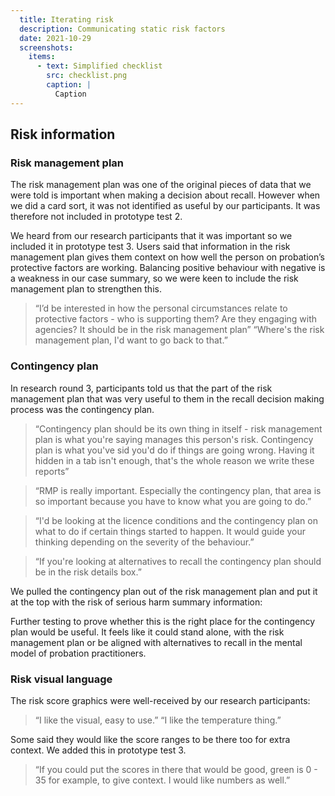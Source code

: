 ```yaml
---
  title: Iterating risk
  description: Communicating static risk factors
  date: 2021-10-29
  screenshots:
    items:
      - text: Simplified checklist
        src: checklist.png
        caption: |
          Caption
---
```


## Risk information

### Risk management plan
The risk management plan was one of the original pieces of data that we were told is important when making a decision about recall. However when we did a card sort, it was not identified as useful by our participants. It was therefore not included in prototype test 2.

We heard from our research participants that it was important so we included it in prototype test 3. Users said that information in the risk management plan gives them context on how well the person on probation’s protective factors are working. Balancing positive behaviour with negative is a weakness in our case summary, so we were keen to include the risk management plan to strengthen this.

>“I’d be interested in how the personal circumstances relate to protective factors - who is supporting them? Are they engaging with agencies? It should be in the risk management plan”
“Where's the risk management plan, I'd want to  go back to that.”

### Contingency plan
In research round 3, participants told us that the part of the risk management plan that was very useful to them in the recall decision making process was the contingency plan.

>“Contingency plan should be its own thing in itself - risk management plan is what you're saying manages this person's risk. Contingency plan is what you've sid you'd do if things are going wrong. Having it hidden in a tab isn't enough, that's the whole reason we write these reports”

>“RMP is really important. Especially the contingency plan, that area is so important because you have to know what you are going to do.”

>“I'd be looking at the licence conditions and the contingency plan on what to do if certain things started to happen. It would guide your thinking depending on the severity of the behaviour.”

>“If you're looking at alternatives to recall the contingency plan should be in the risk details box.”

We pulled the contingency plan out of the risk management plan and put it at the top with the risk of serious harm summary information:



Further testing to prove whether this is the right place for the contingency plan would be useful. It feels like it could stand alone, with the risk management plan or be aligned with alternatives to recall in the mental model of probation practitioners.

### Risk visual language

The risk score graphics were well-received by our research participants:

>“I like the visual, easy to use.”
>“I like the temperature thing.”

Some said they would like the score ranges to be there too for extra context. We added this in prototype test 3.

>“If you could put the scores in there that would be good, green is 0 - 35 for example, to give context. I would like numbers as well.”
